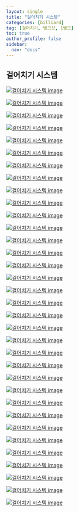 ```yaml
---
layout: single
title: "걸어치기 시스템"
categories: [billiard]
tag: [걸어치기, 뱅크샷, 1뱅크] 
toc: true
author_profile: false
sidebar:
  nav: "docs"
---
```


## 걸어치기 시스템

[![걸어치기 시스템 image](https://slid-users-assets-v1-seoul.s3.ap-northeast-2.amazonaws.com/public/capture_images/76147851a3d144e1b04e4480775114cf/26074592-0517-46d9-8f79-a0c968703616.png)](https://app.slid.cc/vdocs/76147851a3d144e1b04e4480775114cf?v=30a4ccf2f0694cfd946befdaeb6c9030&start=125.40518605531311)

[![걸어치기 시스템 image](https://slid-users-assets-v1-seoul.s3.ap-northeast-2.amazonaws.com/public/capture_images/76147851a3d144e1b04e4480775114cf/c276efc7-485d-4116-bc7b-3ea5139f2f4b.png)](https://app.slid.cc/vdocs/76147851a3d144e1b04e4480775114cf?v=30a4ccf2f0694cfd946befdaeb6c9030&start=134.01449588174438)

[![걸어치기 시스템 image](https://slid-users-assets-v1-seoul.s3.ap-northeast-2.amazonaws.com/public/capture_images/76147851a3d144e1b04e4480775114cf/628fb3cc-bf0b-4bf3-b970-b2945ebd9d78.png)](https://app.slid.cc/vdocs/76147851a3d144e1b04e4480775114cf?v=30a4ccf2f0694cfd946befdaeb6c9030&start=157.0248290591278)

[![걸어치기 시스템 image](https://slid-users-assets-v1-seoul.s3.ap-northeast-2.amazonaws.com/public/capture_images/76147851a3d144e1b04e4480775114cf/f297b6d1-418b-4f64-aa32-6b50c0003c64.png)](https://app.slid.cc/vdocs/76147851a3d144e1b04e4480775114cf?v=30a4ccf2f0694cfd946befdaeb6c9030&start=160.86762286076356)

[![걸어치기 시스템 image](https://slid-users-assets-v1-seoul.s3.ap-northeast-2.amazonaws.com/public/capture_images/76147851a3d144e1b04e4480775114cf/b124be40-52eb-4994-855c-f833aa9ebc35.png)](https://app.slid.cc/vdocs/76147851a3d144e1b04e4480775114cf?v=30a4ccf2f0694cfd946befdaeb6c9030&start=217.25809686457825)

[![걸어치기 시스템 image](https://slid-users-assets-v1-seoul.s3.ap-northeast-2.amazonaws.com/public/capture_images/76147851a3d144e1b04e4480775114cf/d881b2b8-819a-4d9e-abf0-18644b23b1d0.png)](https://app.slid.cc/vdocs/76147851a3d144e1b04e4480775114cf?v=30a4ccf2f0694cfd946befdaeb6c9030&start=233.61018495994568)

[![걸어치기 시스템 image](https://slid-users-assets-v1-seoul.s3.ap-northeast-2.amazonaws.com/public/capture_images/76147851a3d144e1b04e4480775114cf/004d0a8e-f7b3-4cf6-a634-447631c40a8b.png)](https://app.slid.cc/vdocs/76147851a3d144e1b04e4480775114cf?v=30a4ccf2f0694cfd946befdaeb6c9030&start=239.07629082070923)

[![걸어치기 시스템 image](https://slid-users-assets-v1-seoul.s3.ap-northeast-2.amazonaws.com/public/capture_images/76147851a3d144e1b04e4480775114cf/eea62cae-6872-4454-87ff-61b5e4dad189.png)](https://app.slid.cc/vdocs/76147851a3d144e1b04e4480775114cf?v=30a4ccf2f0694cfd946befdaeb6c9030&start=272.4313709446869)

[![걸어치기 시스템 image](https://slid-users-assets-v1-seoul.s3.ap-northeast-2.amazonaws.com/public/capture_images/76147851a3d144e1b04e4480775114cf/9e0b7fba-2485-4cd8-b8f4-4c1007ef27e1.png)](https://app.slid.cc/vdocs/76147851a3d144e1b04e4480775114cf?v=30a4ccf2f0694cfd946befdaeb6c9030&start=276.16424004959106)

[![걸어치기 시스템 image](https://slid-users-assets-v1-seoul.s3.ap-northeast-2.amazonaws.com/public/capture_images/76147851a3d144e1b04e4480775114cf/a025d6ab-0a7d-492f-a550-e967c90a09a9.png)](https://app.slid.cc/vdocs/76147851a3d144e1b04e4480775114cf?v=30a4ccf2f0694cfd946befdaeb6c9030&start=286.7142340743866)

[![걸어치기 시스템 image](https://slid-users-assets-v1-seoul.s3.ap-northeast-2.amazonaws.com/public/capture_images/76147851a3d144e1b04e4480775114cf/d9f92b87-7828-4b05-8e95-cf52f0a5feee.png)](https://app.slid.cc/vdocs/76147851a3d144e1b04e4480775114cf?v=30a4ccf2f0694cfd946befdaeb6c9030&start=308.0347019294281)

[![걸어치기 시스템 image](https://slid-users-assets-v1-seoul.s3.ap-northeast-2.amazonaws.com/public/capture_images/76147851a3d144e1b04e4480775114cf/7eececd8-183f-428d-96b3-3b55fa1f7919.png)](https://app.slid.cc/vdocs/76147851a3d144e1b04e4480775114cf?v=30a4ccf2f0694cfd946befdaeb6c9030&start=319.89948494277957)

[![걸어치기 시스템 image](https://slid-users-assets-v1-seoul.s3.ap-northeast-2.amazonaws.com/public/capture_images/76147851a3d144e1b04e4480775114cf/544df89d-14aa-4d02-9b01-24b618beae55.png)](https://app.slid.cc/vdocs/76147851a3d144e1b04e4480775114cf?v=30a4ccf2f0694cfd946befdaeb6c9030&start=327.7507938722076)

[![걸어치기 시스템 image](https://slid-users-assets-v1-seoul.s3.ap-northeast-2.amazonaws.com/public/capture_images/76147851a3d144e1b04e4480775114cf/cc1517bc-3838-4c5a-9ad3-bbabb8e20e0a.png)](https://app.slid.cc/vdocs/76147851a3d144e1b04e4480775114cf?v=30a4ccf2f0694cfd946befdaeb6c9030&start=335.5937549847412)

[![걸어치기 시스템 image](https://slid-users-assets-v1-seoul.s3.ap-northeast-2.amazonaws.com/public/capture_images/76147851a3d144e1b04e4480775114cf/b29f2f74-eedb-474a-912e-8a3aff0a52df.png)](https://app.slid.cc/vdocs/76147851a3d144e1b04e4480775114cf?v=30a4ccf2f0694cfd946befdaeb6c9030&start=339.4820251335144)

[![걸어치기 시스템 image](https://slid-users-assets-v1-seoul.s3.ap-northeast-2.amazonaws.com/public/capture_images/76147851a3d144e1b04e4480775114cf/a4458941-c05f-458e-8062-503b0c6949ed.png)](https://app.slid.cc/vdocs/76147851a3d144e1b04e4480775114cf?v=30a4ccf2f0694cfd946befdaeb6c9030&start=356.2005258626709)

[![걸어치기 시스템 image](https://slid-users-assets-v1-seoul.s3.ap-northeast-2.amazonaws.com/public/capture_images/76147851a3d144e1b04e4480775114cf/b00c19cd-8da6-4a59-8be2-10b4052fe9f9.png)](https://app.slid.cc/vdocs/76147851a3d144e1b04e4480775114cf?v=30a4ccf2f0694cfd946befdaeb6c9030&start=361.0716530553131)

[![걸어치기 시스템 image](https://slid-users-assets-v1-seoul.s3.ap-northeast-2.amazonaws.com/public/capture_images/76147851a3d144e1b04e4480775114cf/4a441b75-19a5-4bfc-9f81-f6924eb17186.png)](https://app.slid.cc/vdocs/76147851a3d144e1b04e4480775114cf?v=30a4ccf2f0694cfd946befdaeb6c9030&start=370.5427170190735)

[![걸어치기 시스템 image](https://slid-users-assets-v1-seoul.s3.ap-northeast-2.amazonaws.com/public/capture_images/76147851a3d144e1b04e4480775114cf/838694ef-969b-45d7-969c-20c5ef4ef85b.png)](https://app.slid.cc/vdocs/76147851a3d144e1b04e4480775114cf?v=30a4ccf2f0694cfd946befdaeb6c9030&start=371.12264485504153)

[![걸어치기 시스템 image](https://slid-users-assets-v1-seoul.s3.ap-northeast-2.amazonaws.com/public/capture_images/76147851a3d144e1b04e4480775114cf/645d6724-d481-4ea4-a367-50ff24f6829d.png)](https://app.slid.cc/vdocs/76147851a3d144e1b04e4480775114cf?v=30a4ccf2f0694cfd946befdaeb6c9030&start=381.22195109536744)

[![걸어치기 시스템 image](https://slid-users-assets-v1-seoul.s3.ap-northeast-2.amazonaws.com/public/capture_images/76147851a3d144e1b04e4480775114cf/667c6515-d727-4d63-8850-81db55ad0c41.png)](https://app.slid.cc/vdocs/76147851a3d144e1b04e4480775114cf?v=30a4ccf2f0694cfd946befdaeb6c9030&start=392.2802198474121)

[![걸어치기 시스템 image](https://slid-users-assets-v1-seoul.s3.ap-northeast-2.amazonaws.com/public/capture_images/76147851a3d144e1b04e4480775114cf/0c39842e-ea3d-423b-800b-539284c28baf.png)](https://app.slid.cc/vdocs/76147851a3d144e1b04e4480775114cf?v=30a4ccf2f0694cfd946befdaeb6c9030&start=400.3469240667572)

[![걸어치기 시스템 image](https://slid-users-assets-v1-seoul.s3.ap-northeast-2.amazonaws.com/public/capture_images/76147851a3d144e1b04e4480775114cf/5a171666-2f84-4bb9-b874-7225a151d7b1.png)](https://app.slid.cc/vdocs/76147851a3d144e1b04e4480775114cf?v=30a4ccf2f0694cfd946befdaeb6c9030&start=415.1009870476837)

[![걸어치기 시스템 image](https://slid-users-assets-v1-seoul.s3.ap-northeast-2.amazonaws.com/public/capture_images/76147851a3d144e1b04e4480775114cf/7a66f19e-f8a1-41ec-a5e0-c2918495d713.png)](https://app.slid.cc/vdocs/76147851a3d144e1b04e4480775114cf?v=30a4ccf2f0694cfd946befdaeb6c9030&start=417.5377800019073)

[![걸어치기 시스템 image](https://slid-users-assets-v1-seoul.s3.ap-northeast-2.amazonaws.com/public/capture_images/76147851a3d144e1b04e4480775114cf/03b5dc60-9244-4043-b7d0-f84889dc5bfa.png)](https://app.slid.cc/vdocs/76147851a3d144e1b04e4480775114cf?v=30a4ccf2f0694cfd946befdaeb6c9030&start=423.87949300953676)

[![걸어치기 시스템 image](https://slid-users-assets-v1-seoul.s3.ap-northeast-2.amazonaws.com/public/capture_images/76147851a3d144e1b04e4480775114cf/37726c35-6b65-4c1f-b3d0-c857934ad637.png)](https://app.slid.cc/vdocs/76147851a3d144e1b04e4480775114cf?v=30a4ccf2f0694cfd946befdaeb6c9030&start=427.31471004959104)

[![걸어치기 시스템 image](https://slid-users-assets-v1-seoul.s3.ap-northeast-2.amazonaws.com/public/capture_images/76147851a3d144e1b04e4480775114cf/a2d3e036-c315-4b73-967c-e14aea1adef3.png)](https://app.slid.cc/vdocs/76147851a3d144e1b04e4480775114cf?v=30a4ccf2f0694cfd946befdaeb6c9030&start=458.3256460686645)

[![걸어치기 시스템 image](https://slid-users-assets-v1-seoul.s3.ap-northeast-2.amazonaws.com/public/capture_images/76147851a3d144e1b04e4480775114cf/991b7655-73c8-41bb-ae4d-7cac7e0e7974.png)](https://app.slid.cc/vdocs/76147851a3d144e1b04e4480775114cf?v=30a4ccf2f0694cfd946befdaeb6c9030&start=471.64179391607667)

[![걸어치기 시스템 image](https://slid-users-assets-v1-seoul.s3.ap-northeast-2.amazonaws.com/public/capture_images/76147851a3d144e1b04e4480775114cf/aaadc76d-2baa-44dd-b02b-6796371edf93.png)](https://app.slid.cc/vdocs/76147851a3d144e1b04e4480775114cf?v=30a4ccf2f0694cfd946befdaeb6c9030&start=484.5724240629425)

[![걸어치기 시스템 image](https://slid-users-assets-v1-seoul.s3.ap-northeast-2.amazonaws.com/public/capture_images/76147851a3d144e1b04e4480775114cf/c5fdfa7f-ba09-4759-ba2a-beff22a59e83.png)](https://app.slid.cc/vdocs/76147851a3d144e1b04e4480775114cf?v=30a4ccf2f0694cfd946befdaeb6c9030&start=487.5850960305176)

[![걸어치기 시스템 image](https://slid-users-assets-v1-seoul.s3.ap-northeast-2.amazonaws.com/public/capture_images/76147851a3d144e1b04e4480775114cf/c43e4676-1aec-4fa0-a0c2-72e2b9e9df5a.png)](https://app.slid.cc/vdocs/76147851a3d144e1b04e4480775114cf?v=30a4ccf2f0694cfd946befdaeb6c9030&start=498.5663809084473)

[![걸어치기 시스템 image](https://slid-users-assets-v1-seoul.s3.ap-northeast-2.amazonaws.com/public/capture_images/76147851a3d144e1b04e4480775114cf/3ce515e3-4428-48e9-987c-6227015b3d73.png)](https://app.slid.cc/vdocs/76147851a3d144e1b04e4480775114cf?v=30a4ccf2f0694cfd946befdaeb6c9030&start=517.0091519275207)

[![걸어치기 시스템 image](https://slid-users-assets-v1-seoul.s3.ap-northeast-2.amazonaws.com/public/capture_images/76147851a3d144e1b04e4480775114cf/784d6b22-2ee9-48f4-95b9-1e6391fee214.png)](https://app.slid.cc/vdocs/76147851a3d144e1b04e4480775114cf?v=30a4ccf2f0694cfd946befdaeb6c9030&start=527.0369218054504)

[![걸어치기 시스템 image](https://slid-users-assets-v1-seoul.s3.ap-northeast-2.amazonaws.com/public/capture_images/76147851a3d144e1b04e4480775114cf/ef1e3edf-3f24-448e-88e3-8038588b3514.png)](https://app.slid.cc/vdocs/76147851a3d144e1b04e4480775114cf?v=30a4ccf2f0694cfd946befdaeb6c9030&start=549.6927679866485)
